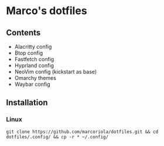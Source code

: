 # Marco's dotfiles
## Contents
- Alacritty config
- Btop config
- Fastfetch config
- Hyprland config
- NeoVim config (kickstart as base)
- Omarchy themes
- Waybar config

## Installation
### Linux
```
git clone https://github.com/marcoriola/dotfiles.git && cd dotfiles/.config/ && cp -r * ~/.config/
```
